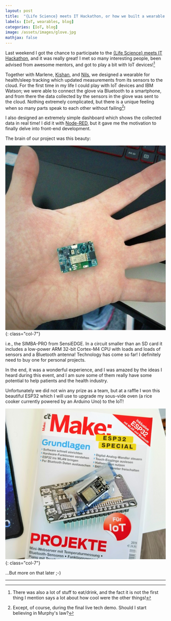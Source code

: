 ```yaml
---
layout: post
title:  "{Life Science} meets IT Hackathon, or how we built a wearable in a weekend"
labels: [IoT, wearables, blog]
categories: [IoT, blog]
image: /assets/images/glove.jpg
mathjax: false
---
```


Last weekend I got the chance to participate to 
the [{Life Science} meets IT Hackathon](http://www.lifesciencemeetsit.eu/),
and it was really great! I met so many interesting
people, been advised from awesome mentors, and
got to play a bit with IoT devices![^1]

Together with Marlene, [Kishan](https://www.linkedin.com/in/kishanthodkar/), 
and [Nils](https://www.linkedin.com/in/nilsstotz/), we designed
a wearable for health/sleep tracking 
which updated measurements from its sensors to 
the cloud. For the first time in my life I could play with 
IoT devices and IBM Watson; we were able to connect the glove
via Bluetooth to a smartphone, and from there the data collected
by the sensors in the glove was sent to the cloud. Nothing
extremely complicated, but there is a unique feeling 
when so many parts speak to each other without failing[^2]!

I also designed an extremely simple dashboard which shows
the collected data in real time! I did it with
[Node-RED](https://nodered.org/), but it
gave me the motivation to finally delve into 
front-end development.

The brain of our project was this beauty: 

![SIMBA-PRO vs my hand](/assets/pics/lifeit/simba.jpg){: class="col-7"}

i.e., the SIMBA-PRO from SensiEDGE. In a circuit smaller than an SD 
card it includes a low-power ARM 32-bit Cortex-M4 CPU with loads and
loads of sensors and a Bluetooth antenna! Technology has come so 
far! I definitely need to buy one for personal projects.

In the end, it was a wonderful experience, and I was amazed by the ideas
I heard during this event, and I am sure some of them really
have some potential to help patients and the health industry.

Unfortunately we did not win any prize as a team, but at a raffle
I won this beautiful ESP32 which I will use to upgrade my
sous-vide oven (a rice cooker currently powered by an Arduino Uno) 
to the IoT!

![ESP32 vs my hand](/assets/pics/lifeit/esp32.jpg){: class="col-7"}

...But more on that later ;-)

--------------------------

[^1]:
    There was also a lot of stuff to eat/drink, and the fact
    it is not the first thing I mention says a lot about how cool 
    were the other things!

[^2]:
    Except, of course, during the final live tech demo. Should I
    start believing in Murphy's law?